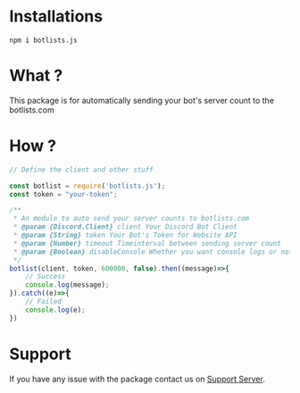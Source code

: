 # Installations
```
npm i botlists.js
```

# What ?
This package is for automatically sending your bot's server count to the botlists.com

# How ?
```js
// Define the client and other stuff

const botlist = require('botlists.js');
const token = "your-token";

/**
 * An module to auto send your server counts to botlists.com
 * @param {Discord.Client} client Your Discord Bot Client
 * @param {String} token Your Bot's Token for Website API
 * @param {Number} timeout Timeinterval between sending server count
 * @param {Boolean} disableConsole Whether you want console logs or not
 */
botlist(client, token, 600000, false).then((message)=>{
    // Success
    console.log(message);
}).catch((e)=>{
    // Failed
    console.log(e);
})
```

# Support
If you have any issue with the package contact us on [Support Server](https://discord.gg/mGsvDGRyyq).